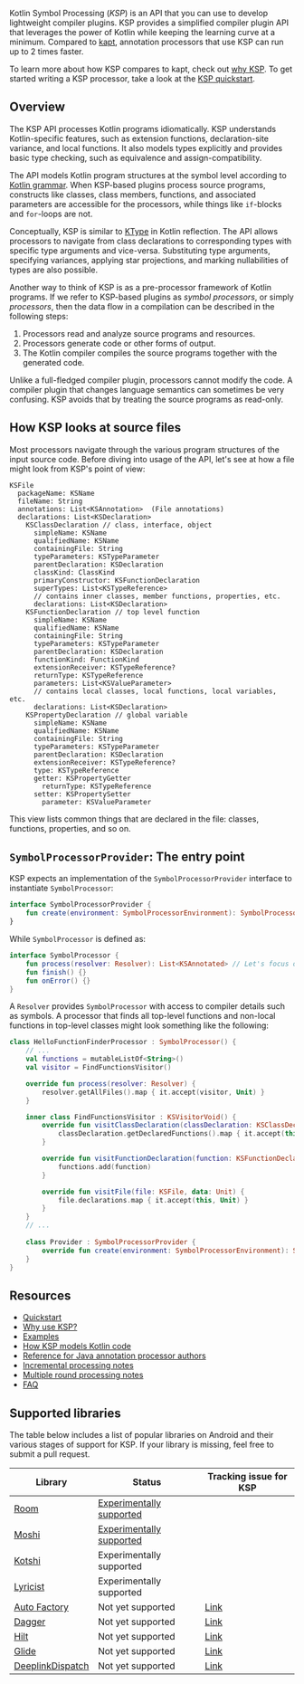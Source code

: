 [//]: # (title: Kotlin Symbol Processing API)

Kotlin Symbol Processing (_KSP_) is an API that you can use to develop lightweight compiler plugins. 
KSP provides a simplified compiler plugin API that leverages the power of Kotlin while keeping the learning curve at
a minimum. Compared to [kapt](kapt.md), annotation processors that use KSP can run up to 2 times faster.

To learn more about how KSP compares to kapt, check out [why KSP](ksp-why-ksp.md). 
To get started writing a KSP processor, take a look at the [KSP quickstart](ksp-quickstart.md).

## Overview

The KSP API processes Kotlin programs idiomatically. KSP understands Kotlin-specific features, such as extension functions, 
declaration-site variance, and local functions. It also models types explicitly and provides basic type checking, 
such as equivalence and assign-compatibility.

The API models Kotlin program structures at the symbol level according to [Kotlin grammar](https://kotlinlang.org/docs/reference/grammar.html). 
When KSP-based plugins process source programs, constructs like classes, class members, functions, and associated parameters are accessible for the
processors, while things like `if`-blocks and `for`-loops are not.

Conceptually, KSP is similar to [KType](https://kotlinlang.org/api/latest/jvm/stdlib/kotlin.reflect/-k-type/) in Kotlin reflection. 
The API allows processors to navigate from class declarations to corresponding types with specific type arguments and vice-versa. 
Substituting type arguments, specifying variances, applying star projections, and marking nullabilities of types are also possible.

Another way to think of KSP is as a pre-processor framework of Kotlin programs. If we refer to KSP-based plugins as 
_symbol processors_, or simply _processors_, then the data flow in a compilation can be described in the following steps:

1. Processors read and analyze source programs and resources.
2. Processors generate code or other forms of output.
3. The Kotlin compiler compiles the source programs together with the generated code.

Unlike a full-fledged compiler plugin, processors cannot modify the code. 
A compiler plugin that changes language semantics can sometimes be very confusing. 
KSP avoids that by treating the source programs as read-only.

## How KSP looks at source files

Most processors navigate through the various program structures of the input source code. 
Before diving into usage of the API, let's see at how a file might look from KSP's point of view:

```text
KSFile
  packageName: KSName
  fileName: String
  annotations: List<KSAnnotation>  (File annotations)
  declarations: List<KSDeclaration>
    KSClassDeclaration // class, interface, object
      simpleName: KSName
      qualifiedName: KSName
      containingFile: String
      typeParameters: KSTypeParameter
      parentDeclaration: KSDeclaration
      classKind: ClassKind
      primaryConstructor: KSFunctionDeclaration
      superTypes: List<KSTypeReference>
      // contains inner classes, member functions, properties, etc.
      declarations: List<KSDeclaration>
    KSFunctionDeclaration // top level function
      simpleName: KSName
      qualifiedName: KSName
      containingFile: String
      typeParameters: KSTypeParameter
      parentDeclaration: KSDeclaration
      functionKind: FunctionKind
      extensionReceiver: KSTypeReference?
      returnType: KSTypeReference
      parameters: List<KSValueParameter>
      // contains local classes, local functions, local variables, etc.
      declarations: List<KSDeclaration>
    KSPropertyDeclaration // global variable
      simpleName: KSName
      qualifiedName: KSName
      containingFile: String
      typeParameters: KSTypeParameter
      parentDeclaration: KSDeclaration
      extensionReceiver: KSTypeReference?
      type: KSTypeReference
      getter: KSPropertyGetter
        returnType: KSTypeReference
      setter: KSPropertySetter
        parameter: KSValueParameter
```

This view lists common things that are declared in the file: classes, functions, properties, and so on.

## `SymbolProcessorProvider`: The entry point

KSP expects an implementation of the `SymbolProcessorProvider` interface to instantiate `SymbolProcessor`:

```kotlin
interface SymbolProcessorProvider {
    fun create(environment: SymbolProcessorEnvironment): SymbolProcessor
}
```

While `SymbolProcessor` is defined as:

```kotlin
interface SymbolProcessor {
    fun process(resolver: Resolver): List<KSAnnotated> // Let's focus on this
    fun finish() {}
    fun onError() {}
}
```

A `Resolver` provides `SymbolProcessor` with access to compiler details such as symbols. 
A processor that finds all top-level functions and non-local functions in top-level classes might look something like 
the following:

```kotlin
class HelloFunctionFinderProcessor : SymbolProcessor() {
    // ...
    val functions = mutableListOf<String>()
    val visitor = FindFunctionsVisitor()

    override fun process(resolver: Resolver) {
        resolver.getAllFiles().map { it.accept(visitor, Unit) }
    }

    inner class FindFunctionsVisitor : KSVisitorVoid() {
        override fun visitClassDeclaration(classDeclaration: KSClassDeclaration, data: Unit) {
            classDeclaration.getDeclaredFunctions().map { it.accept(this, Unit) }
        }

        override fun visitFunctionDeclaration(function: KSFunctionDeclaration, data: Unit) {
            functions.add(function)
        }

        override fun visitFile(file: KSFile, data: Unit) {
            file.declarations.map { it.accept(this, Unit) }
        }
    }
    // ...
    
    class Provider : SymbolProcessorProvider {
        override fun create(environment: SymbolProcessorEnvironment): SymbolProcessor = TODO()
    }
}
```

## Resources

* [Quickstart](ksp-quickstart.md)
* [Why use KSP?](ksp-why-ksp.md)
* [Examples](ksp-examples.md)
* [How KSP models Kotlin code](ksp-additional-details.md)
* [Reference for Java annotation processor authors](ksp-reference.md)
* [Incremental processing notes](ksp-incremental.md)
* [Multiple round processing notes](ksp-multi-round.md)
* [FAQ](ksp-faq.md)

## Supported libraries

The table below includes a list of popular libraries on Android and their various stages of support for KSP. 
If your library is missing, feel free to submit a pull request.

|Library|Status|Tracking issue for KSP|
|---|---|---|
|[Room](https://developer.android.com/jetpack/androidx/releases/room)|[Experimentally supported](https://developer.android.com/jetpack/androidx/releases/room#2.3.0-beta02)|   |
|[Moshi](https://github.com/square/moshi)|[Experimentally supported](https://github.com/ZacSweers/MoshiX/tree/main/moshi-ksp)|   |
|[Kotshi](https://github.com/ansman/kotshi)|Experimentally supported|   |
|[Lyricist](https://github.com/adrielcafe/lyricist)|Experimentally supported|   |
|[Auto Factory](https://github.com/google/auto/tree/master/factory)|Not yet supported|[Link](https://github.com/google/auto/issues/982)|
|[Dagger](https://github.com/google/dagger)|Not yet supported|[Link](https://github.com/google/dagger/issues/2349)|
|[Hilt](https://developer.android.com/jetpack/androidx/releases/hilt)|Not yet supported|[Link](https://issuetracker.google.com/179057202)|
|[Glide](https://github.com/bumptech/glide)|Not yet supported|[Link](https://github.com/bumptech/glide/issues/4492)|
|[DeeplinkDispatch](https://github.com/airbnb/DeepLinkDispatch)|Not yet supported|[Link](https://github.com/airbnb/DeepLinkDispatch/issues/307)|
